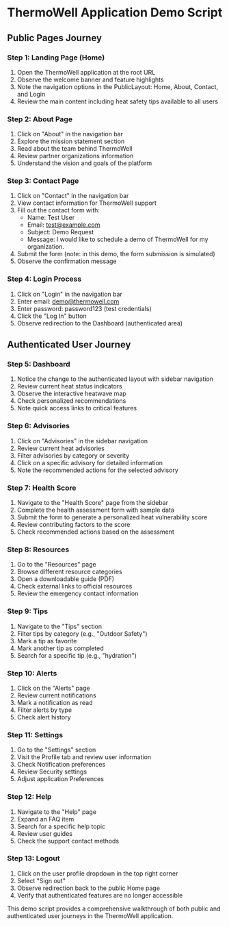 # ThermoWell Application Demo Script

## Public Pages Journey

### Step 1: Landing Page (Home)
1. Open the ThermoWell application at the root URL
2. Observe the welcome banner and feature highlights
3. Note the navigation options in the PublicLayout: Home, About, Contact, and Login
4. Review the main content including heat safety tips available to all users

### Step 2: About Page
1. Click on "About" in the navigation bar
2. Explore the mission statement section
3. Read about the team behind ThermoWell
4. Review partner organizations information
5. Understand the vision and goals of the platform

### Step 3: Contact Page
1. Click on "Contact" in the navigation bar
2. View contact information for ThermoWell support
3. Fill out the contact form with:
   - Name: Test User
   - Email: test@example.com
   - Subject: Demo Request
   - Message: I would like to schedule a demo of ThermoWell for my organization.
4. Submit the form (note: in this demo, the form submission is simulated)
5. Observe the confirmation message

### Step 4: Login Process
1. Click on "Login" in the navigation bar
2. Enter email: demo@thermowell.com
3. Enter password: password123 (test credentials)
4. Click the "Log In" button
5. Observe redirection to the Dashboard (authenticated area)

## Authenticated User Journey

### Step 5: Dashboard
1. Notice the change to the authenticated layout with sidebar navigation
2. Review current heat status indicators
3. Observe the interactive heatwave map
4. Check personalized recommendations
5. Note quick access links to critical features

### Step 6: Advisories
1. Click on "Advisories" in the sidebar navigation
2. Review current heat advisories
3. Filter advisories by category or severity
4. Click on a specific advisory for detailed information
5. Note the recommended actions for the selected advisory

### Step 7: Health Score
1. Navigate to the "Health Score" page from the sidebar
2. Complete the health assessment form with sample data
3. Submit the form to generate a personalized heat vulnerability score
4. Review contributing factors to the score
5. Check recommended actions based on the assessment

### Step 8: Resources
1. Go to the "Resources" page
2. Browse different resource categories
3. Open a downloadable guide (PDF)
4. Check external links to official resources
5. Review the emergency contact information

### Step 9: Tips
1. Navigate to the "Tips" section
2. Filter tips by category (e.g., "Outdoor Safety")
3. Mark a tip as favorite
4. Mark another tip as completed
5. Search for a specific tip (e.g., "hydration")

### Step 10: Alerts
1. Click on the "Alerts" page
2. Review current notifications
3. Mark a notification as read
4. Filter alerts by type
5. Check alert history

### Step 11: Settings
1. Go to the "Settings" section
2. Visit the Profile tab and review user information
3. Check Notification preferences
4. Review Security settings
5. Adjust application Preferences

### Step 12: Help
1. Navigate to the "Help" page
2. Expand an FAQ item
3. Search for a specific help topic
4. Review user guides
5. Check the support contact methods

### Step 13: Logout
1. Click on the user profile dropdown in the top right corner
2. Select "Sign out"
3. Observe redirection back to the public Home page
4. Verify that authenticated features are no longer accessible

This demo script provides a comprehensive walkthrough of both public and authenticated user journeys in the ThermoWell application.
